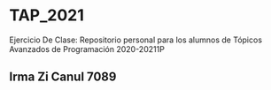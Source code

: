 # TAP_2021
Ejercicio De Clase: Repositorio personal para los alumnos de Tópicos Avanzados de Programación 2020-20211P

## Irma Zi Canul 7089
